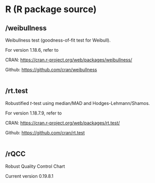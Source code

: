 # R (R package source)

## /weibullness 
Weibullness test (goodness-of-fit test for Weibull).  <br /> 


For version 1.18.6, refer to <br /> 

CRAN: <https://cran.r-project.org/web/packages/weibullness/> <br />

Github: <https://github.com/cran/weibullness>  <br /><br />


## /rt.test 
Robustified *t*-test using median/MAD and Hodges-Lehmann/Shamos.<br />  
 
  
For version 1.18.7.9, refer to <br /> 

CRAN: <https://cran.r-project.org/web/packages/rt.test/> <br />
 
Github: <https://github.com/cran/rt.test>  <br /><br />


## /rQCC
Robust Quality Control Chart

Current version 0.19.8.1


